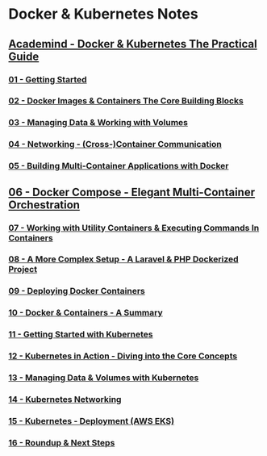 # Docker & Kubernetes Notes

## [Academind - Docker & Kubernetes The Practical Guide](https://pro.academind.com/p/docker-kubernetes-the-practical-guide)

### [01 - Getting Started](./01%20-%20Getting%20Started/README.md)

### [02 - Docker Images & Containers The Core Building Blocks](./02%20-%20Docker%20Images%20&%20Containers%20-%20The%20Core%20Building%20Blocks/README.md)

### [03 - Managing Data & Working with Volumes](./03%20-%20Managing%20Data%20&%20Working%20with%20Volumes/README.md)

### [04 - Networking - (Cross-)Container Communication](<./04%20-%20Networking%20-%20(Cross-)Container%20Communication/README>)

### [05 - Building Multi-Container Applications with Docker](./05%20-%20Building%20Multi-Container%20Applications%20with%20Docker/README.md)

## [06 - Docker Compose - Elegant Multi-Container Orchestration](./06%20-%20Docker%20Compose%20-%20Elegant%20Multi-Container%20Orchestration/README.md)

### [07 - Working with Utility Containers & Executing Commands In Containers](./07%20-%20Working%20with%20Utility%20Containers%20&%20Executing%20Commands%20In%20Containers/README.md)

### [08 - A More Complex Setup - A Laravel & PHP Dockerized Project](./08%20-%20A%20More%20Complex%20Setup%20-%20A%20Laravel%20&%20PHP%20Dockerized%20Project/README.md)

### [09 - Deploying Docker Containers](./09%20-%20Deploying%20Docker%20Containers/README.md)

### [10 - Docker & Containers - A Summary](./10%20-%20Docker%20&%20Containers%20-%20A%20Summary/README.md)

### [11 - Getting Started with Kubernetes](./11%20-%20Getting%20Started%20with%20Kubernetes/README.md)

### [12 - Kubernetes in Action - Diving into the Core Concepts](./12%20-%20Kubernetes%20in%20Action%20-%20Diving%20into%20the%20Core%20Concepts/README.md)

### [13 - Managing Data & Volumes with Kubernetes](./13%20-%20Managing%20Data%20&%20Volumes%20with%20Kubernetes/README.md)

### [14 - Kubernetes Networking](./14%20-%20Kubernetes%20Networking/README.md)

### [15 - Kubernetes - Deployment (AWS EKS)](<./15%20-%20Kubernetes%20-%20Deployment%20(AWS%20EKS)/README.md>)

### [16 - Roundup & Next Steps](./16%20-%20Roundup%20&%20Next%20Steps/README.md)
